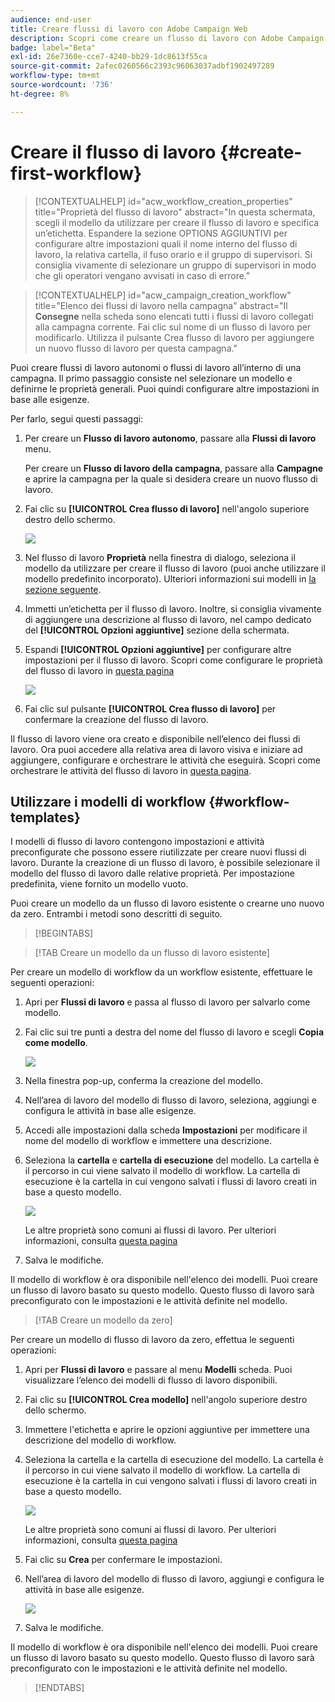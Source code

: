 ```yaml
---
audience: end-user
title: Creare flussi di lavoro con Adobe Campaign Web
description: Scopri come creare un flusso di lavoro con Adobe Campaign Web
badge: label="Beta"
exl-id: 26e7360e-cce7-4240-bb29-1dc8613f55ca
source-git-commit: 2afec0260566c2393c96063037adbf1902497289
workflow-type: tm+mt
source-wordcount: '736'
ht-degree: 8%

---
```



# Creare il flusso di lavoro {#create-first-workflow}

>[!CONTEXTUALHELP]
>id="acw_workflow_creation_properties"
>title="Proprietà del flusso di lavoro"
>abstract="In questa schermata, scegli il modello da utilizzare per creare il flusso di lavoro e specifica un’etichetta. Espandere la sezione OPTIONS AGGIUNTIVI per configurare altre impostazioni quali il nome interno del flusso di lavoro, la relativa cartella, il fuso orario e il gruppo di supervisori. Si consiglia vivamente di selezionare un gruppo di supervisori in modo che gli operatori vengano avvisati in caso di errore."


>[!CONTEXTUALHELP]
>id="acw_campaign_creation_workflow"
>title="Elenco dei flussi di lavoro nella campagna"
>abstract="Il **Consegne** nella scheda sono elencati tutti i flussi di lavoro collegati alla campagna corrente. Fai clic sul nome di un flusso di lavoro per modificarlo. Utilizza il pulsante Crea flusso di lavoro per aggiungere un nuovo flusso di lavoro per questa campagna."


Puoi creare flussi di lavoro autonomi o flussi di lavoro all’interno di una campagna. Il primo passaggio consiste nel selezionare un modello e definirne le proprietà generali. Puoi quindi configurare altre impostazioni in base alle esigenze.

Per farlo, segui questi passaggi:

1. Per creare un **Flusso di lavoro autonomo**, passare alla **Flussi di lavoro** menu.

   Per creare un **Flusso di lavoro della campagna**, passare alla **Campagne** e aprire la campagna per la quale si desidera creare un nuovo flusso di lavoro.

1. Fai clic su **[!UICONTROL Crea flusso di lavoro]** nell&#39;angolo superiore destro dello schermo.

   ![](assets/workflow-create.png)

1. Nel flusso di lavoro **Proprietà** nella finestra di dialogo, seleziona il modello da utilizzare per creare il flusso di lavoro (puoi anche utilizzare il modello predefinito incorporato). Ulteriori informazioni sui modelli in [la sezione seguente](#work-with-workflow-templates-workflow-templates).

1. Immetti un’etichetta per il flusso di lavoro. Inoltre, si consiglia vivamente di aggiungere una descrizione al flusso di lavoro, nel campo dedicato del **[!UICONTROL Opzioni aggiuntive]** sezione della schermata.

1. Espandi **[!UICONTROL Opzioni aggiuntive]** per configurare altre impostazioni per il flusso di lavoro. Scopri come configurare le proprietà del flusso di lavoro in [questa pagina](workflow-settings.md#properties)

   ![](assets/workflow-additional-options.png)

1. Fai clic sul pulsante **[!UICONTROL Crea flusso di lavoro]** per confermare la creazione del flusso di lavoro.

Il flusso di lavoro viene ora creato e disponibile nell’elenco dei flussi di lavoro. Ora puoi accedere alla relativa area di lavoro visiva e iniziare ad aggiungere, configurare e orchestrare le attività che eseguirà. Scopri come orchestrare le attività del flusso di lavoro in [questa pagina](orchestrate-activities.md).

## Utilizzare i modelli di workflow {#workflow-templates}

I modelli di flusso di lavoro contengono impostazioni e attività preconfigurate che possono essere riutilizzate per creare nuovi flussi di lavoro. Durante la creazione di un flusso di lavoro, è possibile selezionare il modello del flusso di lavoro dalle relative proprietà. Per impostazione predefinita, viene fornito un modello vuoto.

Puoi creare un modello da un flusso di lavoro esistente o crearne uno nuovo da zero. Entrambi i metodi sono descritti di seguito.


>[!BEGINTABS]

>[!TAB Creare un modello da un flusso di lavoro esistente]

Per creare un modello di workflow da un workflow esistente, effettuare le seguenti operazioni:

1. Apri per **Flussi di lavoro** e passa al flusso di lavoro per salvarlo come modello.
1. Fai clic sui tre punti a destra del nome del flusso di lavoro e scegli **Copia come modello**.

   ![](assets/wf-copy-as-template.png)

1. Nella finestra pop-up, conferma la creazione del modello.
1. Nell’area di lavoro del modello di flusso di lavoro, seleziona, aggiungi e configura le attività in base alle esigenze.
1. Accedi alle impostazioni dalla scheda **Impostazioni** per modificare il nome del modello di workflow e immettere una descrizione.
1. Seleziona la **cartella** e **cartella di esecuzione** del modello. La cartella è il percorso in cui viene salvato il modello di workflow. La cartella di esecuzione è la cartella in cui vengono salvati i flussi di lavoro creati in base a questo modello.

   ![](assets/wf-settings-template.png)

   Le altre proprietà sono comuni ai flussi di lavoro. Per ulteriori informazioni, consulta [questa pagina](workflow-settings.md#properties)

1. Salva le modifiche.

Il modello di workflow è ora disponibile nell&#39;elenco dei modelli. Puoi creare un flusso di lavoro basato su questo modello. Questo flusso di lavoro sarà preconfigurato con le impostazioni e le attività definite nel modello.


>[!TAB Creare un modello da zero]


Per creare un modello di flusso di lavoro da zero, effettua le seguenti operazioni:

1. Apri per **Flussi di lavoro** e passare al menu **Modelli** scheda. Puoi visualizzare l’elenco dei modelli di flusso di lavoro disponibili.
1. Fai clic su **[!UICONTROL Crea modello]** nell&#39;angolo superiore destro dello schermo.
1. Immettere l&#39;etichetta e aprire le opzioni aggiuntive per immettere una descrizione del modello di workflow.
1. Seleziona la cartella e la cartella di esecuzione del modello. La cartella è il percorso in cui viene salvato il modello di workflow. La cartella di esecuzione è la cartella in cui vengono salvati i flussi di lavoro creati in base a questo modello.

   ![](assets/new-wf-template.png)

   Le altre proprietà sono comuni ai flussi di lavoro. Per ulteriori informazioni, consulta [questa pagina](workflow-settings.md#properties)

1. Fai clic su **Crea** per confermare le impostazioni.
1. Nell’area di lavoro del modello di flusso di lavoro, aggiungi e configura le attività in base alle esigenze.

   ![](assets/wf-template-activities.png)

1. Salva le modifiche.

Il modello di workflow è ora disponibile nell&#39;elenco dei modelli. Puoi creare un flusso di lavoro basato su questo modello. Questo flusso di lavoro sarà preconfigurato con le impostazioni e le attività definite nel modello.

>[!ENDTABS]
